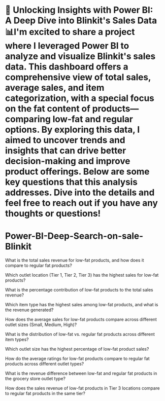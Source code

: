 # 🚀 Unlocking Insights with Power BI: A Deep Dive into Blinkit's Sales Data 📊I'm excited to share a project where I leveraged Power BI to analyze and visualize Blinkit's sales data. This dashboard offers a comprehensive view of total sales, average sales, and item categorization, with a special focus on the fat content of products—comparing low-fat and regular options. By exploring this data, I aimed to uncover trends and insights that can drive better decision-making and improve product offerings. Below are some key questions that this analysis addresses. Dive into the details and feel free to reach out if you have any thoughts or questions!

# Power-BI-Deep-Search-on-sale-Blinkit


What is the total sales revenue for low-fat products, and how does it compare to regular fat products?

Which outlet location (Tier 1, Tier 2, Tier 3) has the highest sales for low-fat products?

What is the percentage contribution of low-fat products to the total sales revenue?

Which item type has the highest sales among low-fat products, and what is the revenue generated?

How does the average sales for low-fat products compare across different outlet sizes (Small, Medium, High)?

What is the distribution of low-fat vs. regular fat products across different item types?

Which outlet size has the highest percentage of low-fat product sales?

How do the average ratings for low-fat products compare to regular fat products across different outlet types?

What is the revenue difference between low-fat and regular fat products in the grocery store outlet type?

How does the sales revenue of low-fat products in Tier 3 locations compare to regular fat products in the same tier?
